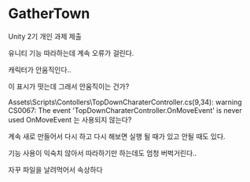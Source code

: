 # GatherTown
Unity 2기 개인 과제 제출

유니티 기능 따라하는데 계속 오류가 걸린다.

캐릭터가 안움직인다..

이 표시가 떳는데 그래서 안움직이는 건가?

Assets\Scripts\Contollers\TopDownCharaterController.cs(9,34): warning CS0067: The event 'TopDownCharaterController.OnMoveEvent' is never used
OnMoveEvent 는 사용되지 않는다? 

계속 새로 만들어서 다시 하고 다시 해보면 실행 될 때가 있고 안될 때도 있다. 

기능 사용이 익숙치 않아서 따라하기만 하는데도 엄청 버벅거린다..

자꾸 파일을 날려먹어서 속상하다 


